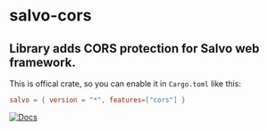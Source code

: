 # salvo-cors

## Library adds CORS protection for Salvo web framework.

This is offical crate, so you can enable it in `Cargo.toml` like this:

```toml
salvo = { version = "*", features=["cors"] }
```

[![Docs](https://docs.rs/salvo-cors/badge.svg)](https://docs.rs/salvo-cors)
